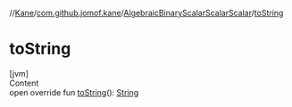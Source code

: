 //[Kane](../../index.md)/[com.github.jomof.kane](../index.md)/[AlgebraicBinaryScalarScalarScalar](index.md)/[toString](to-string.md)



# toString  
[jvm]  
Content  
open override fun [toString](to-string.md)(): [String](https://kotlinlang.org/api/latest/jvm/stdlib/kotlin/-string/index.html)  



